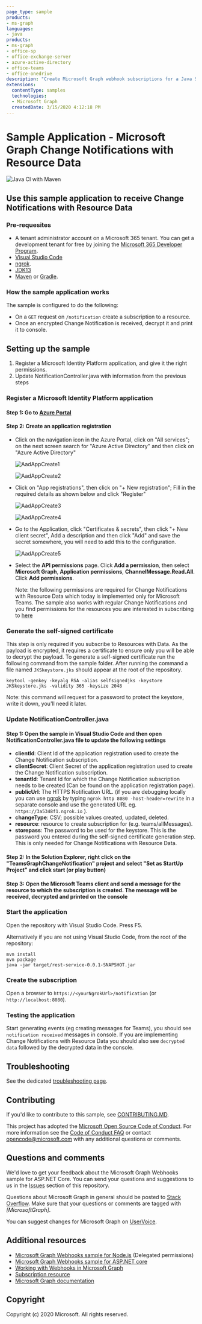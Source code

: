 ```yaml
---
page_type: sample 
products:
- ms-graph
languages:
- java
products:
- ms-graph
- office-sp
- office-exchange-server
- azure-active-directory
- office-teams
- office-onedrive
description: "Create Microsoft Graph webhook subscriptions for a Java Sprint app, so that it can receive notifications of changes for any resource. This sample also supports receiving change notifications with data, validating and decrypting the payload."
extensions:
  contentType: samples
  technologies:
  - Microsoft Graph
  createdDate: 3/15/2020 4:12:18 PM
---
```

# Sample Application - Microsoft Graph Change Notifications with Resource Data

![Java CI with Maven](https://github.com/microsoftgraph/java-spring-webhooks-sample/workflows/Java%20CI%20with%20Maven/badge.svg?branch=master)

## Use this sample application to receive Change Notifications with Resource Data

### Pre-requesites

- A tenant administrator account on a Microsoft 365 tenant. You can get a development tenant for free by joining the [Microsoft 365 Developer Program](https://developer.microsoft.com/en-us/microsoft-365/dev-program).
- [Visual Studio Code](https://code.visualstudio.com/)
- [ngrok](https://ngrok.com/).
- [JDK13](https://docs.oracle.com/en/java/javase/13/install/)
- [Maven](https://maven.apache.org/) or [Gradle](https://gradle.org/).

### How the sample application works

The sample is configured to do the following:

- On a `GET` request on `/notification` create a subscription to a resource.
- Once an encrypted Change Notification is received, decrypt it and print it to console.

## Setting up the sample

1. Register a Microsoft Identity Platform application, and give it the right permissions.
1. Update NotificationController.java with information from the previous steps

### Register a Microsoft Identity Platform application

#### Step 1: Go to [Azure Portal](https://portal.azure.com/)

#### Step 2: Create an application registration

- Click on the navigation icon in the Azure Portal, click on "All services"; on the next screen search for "Azure Active Directory" and then click on "Azure Active Directory"

    ![AadAppCreate1](docs/ad1.png)

    ![AadAppCreate2](docs/ad2.png)

- Click on "App registrations",  then click on "+ New registration"; Fill in the required details as shown below and click "Register"

    ![AadAppCreate3](docs/ad3.png)

    ![AadAppCreate4](docs/ad4.png)

- Go to the Application, click "Certificates & secrets", then click "+ New client secret", Add a description and then click "Add" and save the secret somewhere, you will need to add this to the configuration.

    ![AadAppCreate5](docs/ad5.png)

- Select the **API permissions** page. Click **Add a permission**, then select **Microsoft Graph**, **Application permissions**, **ChannelMessage.Read.All**. Click **Add permissions**.  

    Note: the following permissions are required for Change Notifications with Resource Data which today is implemented only for Microsoft Teams. The sample also works with regular Change Notifications and you find permissions for the resources you are interested in subscribing to [here](https://docs.microsoft.com/en-us/graph/api/subscription-post-subscriptions?view=graph-rest-beta&tabs=http#permissions)

### Generate the self-signed certificate

This step is only required if you subscribe to Resources with Data. As the payload is encrypted, it requires a certificate to ensure only you will be able to decrypt the payload. To generate a self-signed certificate run the following command from the sample folder. After running the command a file named `JKSkeystore.jks` should appear at the root of the repository.

```shell
keytool -genkey -keyalg RSA -alias selfsignedjks -keystore JKSkeystore.jks -validity 365 -keysize 2048
```

Note: this command will request for a password to protect the keystore, write it down, you'll need it later.

### Update NotificationController.java

#### Step 1: Open the sample in Visual Studio Code and then open NotificationController.java file to update the following settings

- **clientId**: Client Id of the application registration used to create the Change Notification subscription.
- **clientSecret**: Client Secret of the application registration used to create the Change Notification subscription.
- **tenantId**: Tenant Id for which the Change Notification subscription needs to be created (Can be found on the application registration page).
- **publicUrl**: The HTTPS Notification URL. (if you are debugging locally you can use [ngrok](https://ngrok.com/) by typing `ngrok http 8080 -host-header=rewrite` in a separate console and use the generated URL eg. `https://3a5348f1.ngrok.io` ).
- **changeType**: CSV; possible values created, updated, deleted.
- **resource**: resource to create subscription for (e.g. teams/allMessages).
- **storepass**: The password to be used for the keystore. This is the password you entered during the self-signed certificate generation step. This is only needed for Change Notifications with Resource Data.

#### Step 2: In the Solution Explorer, right click on the "TeamsGraphChangeNotification" project and select "Set as StartUp Project" and click start (or play button)

#### Step 3: Open the Microsoft Teams client and send a message for the resource to which the subscription is created. The message will be received, decrypted and printed on the console

### Start the application

Open the repository with Visual Studio Code. Press F5.

Alternatively if you are not using Visual Studio Code, from the root of the repository:

```shell
mvn install
mvn package
java -jar target/rest-service-0.0.1-SNAPSHOT.jar
```

### Create the subscription

Open a browser to `https://<yourNgrokUrl>/notification` (or `http://localhost:8080`).

### Testing the application

Start generating events (eg creating messages for Teams), you should see `notification received` messages in console. If you are implementing Change Notifications with Resource Data you should also see `decrypted data` followed by the decrypted data in the console.

## Troubleshooting

See the dedicated [troubleshooting page](./TROUBLESHOOTING.md).

## Contributing

If you'd like to contribute to this sample, see [CONTRIBUTING.MD](./CONTRIBUTING.md).

This project has adopted the [Microsoft Open Source Code of Conduct](https://opensource.microsoft.com/codeofconduct/). For more information see the [Code of Conduct FAQ](https://opensource.microsoft.com/codeofconduct/faq/) or contact [opencode@microsoft.com](mailto:opencode@microsoft.com) with any additional questions or comments.

## Questions and comments

We'd love to get your feedback about the Microsoft Graph Webhooks sample for ASP.NET Core. You can send your questions and suggestions to us in the [Issues](https://github.com/microsoftgraph/java-spring-webhooks-sample/issues) section of this repository.

Questions about Microsoft Graph in general should be posted to [Stack Overflow](https://stackoverflow.com/questions/tagged/MicrosoftGraph). Make sure that your questions or comments are tagged with *[MicrosoftGraph]*.

You can suggest changes for Microsoft Graph on [UserVoice](https://microsoftgraph.uservoice.com/).

## Additional resources

- [Microsoft Graph Webhooks sample for Node.js](https://github.com/microsoftgraph/nodejs-webhooks-rest-sample) (Delegated permissions)
- [Microsoft Graph Webhooks sample for ASP.NET core](https://github.com/microsoftgraph/aspnetcore-webhooks-sample)
- [Working with Webhooks in Microsoft Graph](https://docs.microsoft.com/graph/api/resources/webhooks)
- [Subscription resource](https://docs.microsoft.com/graph/api/resources/subscription)
- [Microsoft Graph documentation](https://docs.microsoft.com/graph)

## Copyright

Copyright (c) 2020 Microsoft. All rights reserved.
